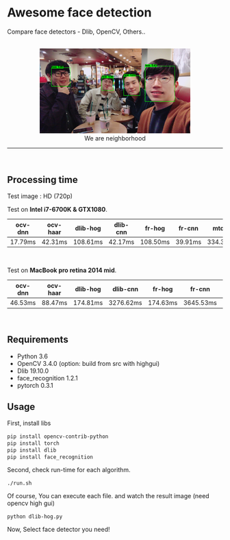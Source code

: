 # Awesome face detection

Compare face detectors - Dlib, OpenCV, Others..
<br>
<br>
<p align="center">
    <img src='./result.png' width=70%>
    <br>
    We are neighborhood
</p>

---

<br>

## Processing time

Test image : HD (720p)

Test on **Intel i7-6700K & GTX1080**.

| ocv-dnn | ocv-haar | dlib-hog | dlib-cnn | fr-hog | fr-cnn | mtcnn |
|:---:|:---:|:---:|:---:|:---:|:---:|:---:|
| 17.79ms | 42.31ms | 108.61ms | 42.17ms | 108.50ms | 39.91ms | 334.38ms |

<br>

Test on **MacBook pro retina 2014 mid**.

| ocv-dnn | ocv-haar | dlib-hog | dlib-cnn | fr-hog | fr-cnn | mtcnn |
|:---:|:---:|:---:|:---:|:---:|:---:|:---:|
| 46.53ms | 88.47ms | 174.81ms | 3276.62ms | 174.63ms | 3645.53ms | 928.752ms |

<br>

## Requirements

- Python 3.6
- OpenCV 3.4.0 (option: build from src with highgui)
- Dlib 19.10.0
- face_recognition 1.2.1
- pytorch 0.3.1

## Usage  

First, install libs

    pip install opencv-contrib-python
    pip install torch
    pip install dlib
    pip install face_recognition

Second, check run-time for each algorithm.

    ./run.sh

Of course, You can execute each file. and watch the result image (need opencv high gui)

    python dlib-hog.py

Now, Select face detector you need!